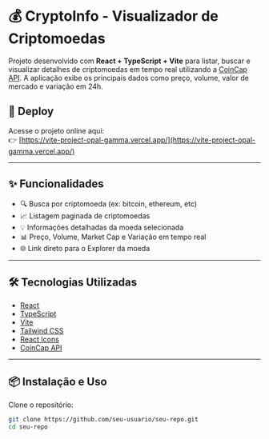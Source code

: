 # 💰 CryptoInfo - Visualizador de Criptomoedas

Projeto desenvolvido com **React + TypeScript + Vite** para listar, buscar e visualizar detalhes de criptomoedas em tempo real utilizando a [CoinCap API](https://docs.coincap.io/). A aplicação exibe os principais dados como preço, volume, valor de mercado e variação em 24h.

## 🚀 Deploy

Acesse o projeto online aqui:  
👉 [https://vite-project-opal-gamma.vercel.app/](https://vite-project-opal-gamma.vercel.app/)

---

## ✨ Funcionalidades

- 🔍 Busca por criptomoeda (ex: bitcoin, ethereum, etc)
- 📈 Listagem paginada de criptomoedas
- 💡 Informações detalhadas da moeda selecionada
- 📊 Preço, Volume, Market Cap e Variação em tempo real
- 🌐 Link direto para o Explorer da moeda

---

## 🛠️ Tecnologias Utilizadas

- [React](https://reactjs.org/)
- [TypeScript](https://www.typescriptlang.org/)
- [Vite](https://vitejs.dev/)
- [Tailwind CSS](https://tailwindcss.com/)
- [React Icons](https://react-icons.github.io/react-icons/)
- [CoinCap API](https://docs.coincap.io/)

---

## 📦 Instalação e Uso

Clone o repositório:

```bash
git clone https://github.com/seu-usuario/seu-repo.git
cd seu-repo
